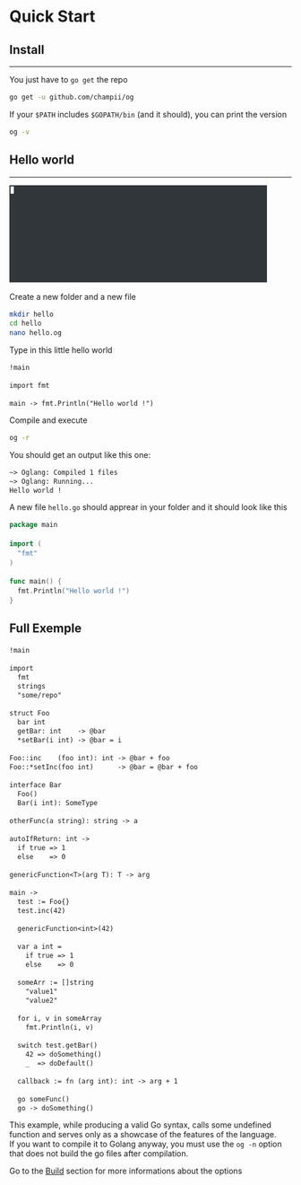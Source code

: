 # Quick Start

## Install
---

You just have to `go get` the repo

```bash
go get -u github.com/champii/og
```

If your `$PATH` includes `$GOPATH/bin` (and it should), you can print the version

```bash
og -v
```

## Hello world
---

![Hello](https://github.com/Champii/og/raw/master/docs/_media/hello_preview.gif)

Create a new folder and a new file

```bash
mkdir hello
cd hello
nano hello.og
```

Type in this little hello world

```og
!main

import fmt

main -> fmt.Println("Hello world !")
```

Compile and execute

```bash
og -r
```

You should get an output like this one:

```
~> Oglang: Compiled 1 files
~> Oglang: Running...
Hello world !
```

A new file `hello.go` should apprear in your folder and it should look like this

```go
package main

import (
  "fmt"
)

func main() {
  fmt.Println("Hello world !")
}
```

## Full Exemple


```og
!main

import
  fmt
  strings
  "some/repo"

struct Foo
  bar int
  getBar: int    -> @bar
  *setBar(i int) -> @bar = i

Foo::inc    (foo int): int -> @bar + foo
Foo::*setInc(foo int)      -> @bar = @bar + foo

interface Bar
  Foo()
  Bar(i int): SomeType

otherFunc(a string): string -> a

autoIfReturn: int ->
  if true => 1
  else    => 0

genericFunction<T>(arg T): T -> arg

main ->
  test := Foo{}
  test.inc(42)

  genericFunction<int>(42)

  var a int = 
    if true => 1
    else    => 0

  someArr := []string
    "value1"
    "value2"

  for i, v in someArray
    fmt.Println(i, v)

  switch test.getBar()
    42 => doSomething()
    _  => doDefault()

  callback := fn (arg int): int -> arg + 1

  go someFunc()
  go -> doSomething()
```

This example, while producing a valid Go syntax, calls some undefined function and serves only as a showcase of the features of the language.  
If you want to compile it to Golang anyway, you must use the `og -n` option that does not build the go files after compilation.

Go to the [Build](/build.md) section for more informations about the options
